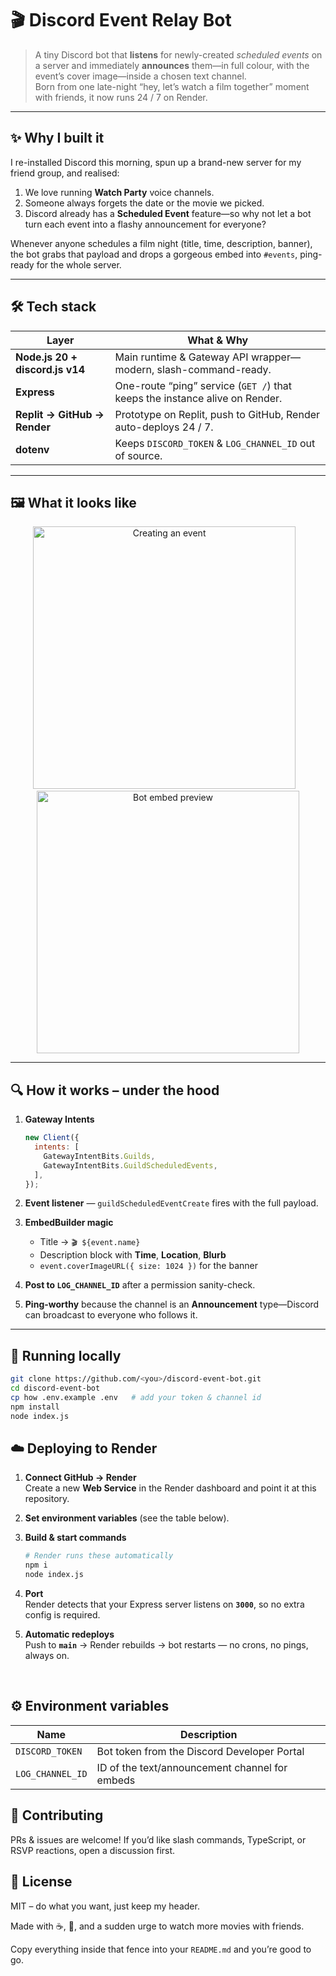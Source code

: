 # 🎬  Discord Event Relay Bot

> A tiny Discord bot that **listens** for newly-created _scheduled events_ on a server and immediately **announces** them—in full colour, with the event’s cover image—inside a chosen text channel.  
> Born from one late-night “hey, let’s watch a film together” moment with friends, it now runs 24 / 7 on Render.

---

## ✨ Why I built it
I re-installed Discord this morning, spun up a brand-new server for my friend group, and realised:

1. We love running **Watch Party** voice channels.  
2. Someone always forgets the date or the movie we picked.  
3. Discord already has a **Scheduled Event** feature—so why not let a bot turn each event into a flashy announcement for everyone?

Whenever anyone schedules a film night (title, time, description, banner), the bot grabs that payload and drops a gorgeous embed into `#events`, ping-ready for the whole server.

---

## 🛠️ Tech stack

| Layer | What & Why |
|-------|------------|
| **Node.js 20 + discord.js v14** | Main runtime & Gateway API wrapper—modern, slash-command-ready. |
| **Express** | One-route “ping” service (`GET /`) that keeps the instance alive on Render. |
| **Replit → GitHub → Render** | Prototype on Replit, push to GitHub, Render auto-deploys 24 / 7. |
| **dotenv** | Keeps `DISCORD_TOKEN` & `LOG_CHANNEL_ID` out of source. |

---

## 🖼️ What it looks like
<p align="center">
  <img src="https://github.com/user-attachments/assets/36d9bd94-50f9-4585-a6c2-31cf4d69fdb2" width="420" alt="Creating an event"/>
  &nbsp;&nbsp;
  <img src="https://github.com/user-attachments/assets/37cf4b24-8312-4398-adc0-0e28a25eb6f1" width="420" alt="Bot embed preview"/>
</p>

---


## 🔍 How it works – under the hood

1. **Gateway Intents**

    ```js
    new Client({
      intents: [
        GatewayIntentBits.Guilds,
        GatewayIntentBits.GuildScheduledEvents,
      ],
    });
    ```

2. **Event listener** — `guildScheduledEventCreate` fires with the full payload.  
3. **EmbedBuilder magic**  
   * Title → `🎬 ${event.name}`  
   * Description block with **Time**, **Location**, **Blurb**  
   * `event.coverImageURL({ size: 1024 })` for the banner  
4. **Post to `LOG_CHANNEL_ID`** after a permission sanity-check.  
5. **Ping-worthy** because the channel is an **Announcement** type—Discord can broadcast to everyone who follows it.

---

## 🚀 Running locally

```bash
git clone https://github.com/<you>/discord-event-bot.git
cd discord-event-bot
cp how .env.example .env   # add your token & channel id
npm install
node index.js
```

## ☁️ Deploying to Render

1. **Connect GitHub → Render**  
   Create a new **Web Service** in the Render dashboard and point it at this repository.

2. **Set environment variables** (see the table below).

3. **Build & start commands**

    ```bash
    # Render runs these automatically
    npm i
    node index.js
    ```              

4. **Port**  
   Render detects that your Express server listens on **`3000`**, so no extra config is required.

5. **Automatic redeploys**  
   Push to **`main`** → Render rebuilds → bot restarts — no crons, no pings, always on.

&nbsp;  <!-- tiny spacer so GitHub knows the list is done -->

## ⚙️ Environment variables

| Name            | Description                                         |
|-----------------|-----------------------------------------------------|
| `DISCORD_TOKEN` | Bot token from the Discord Developer Portal         |
| `LOG_CHANNEL_ID`| ID of the text/announcement channel for embeds      |


## 🙋 Contributing

PRs & issues are welcome! If you’d like slash commands, TypeScript, or RSVP reactions, open a discussion first.

## 📝 License

MIT – do what you want, just keep my header.

Made with ☕, 🍿, and a sudden urge to watch more movies with friends.


Copy everything inside that fence into your `README.md` and you’re good to go.
